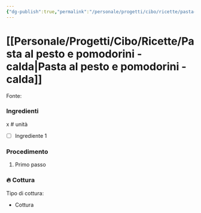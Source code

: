 ```yaml
---
{"dg-publish":true,"permalink":"/personale/progetti/cibo/ricette/pasta-al-pesto-e-pomodorini-calda/"}
---
```


# [[Personale/Progetti/Cibo/Ricette/Pasta al pesto e pomodorini - calda\|Pasta al pesto e pomodorini - calda]]

Fonte: 

### Ingredienti

x # unità

- [ ] Ingrediente 1

### Procedimento

1. Primo passo


### 🔥 Cottura

Tipo di cottura:
- Cottura

